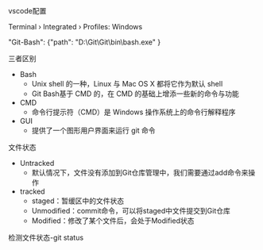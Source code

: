 vscode配置

Terminal › Integrated › Profiles: Windows

"Git-Bash": {"path": "D:\\Git\\Git\\bin\\bash.exe" }



三者区别

* Bash
  * Unix shell 的一种，Linux 与 Mac OS X 都将它作为默认 shell
  * Git Bash基于 CMD 的，在 CMD 的基础上增添一些新的命令与功能
* CMD
  * 命令行提示符（CMD）是 Windows 操作系统上的命令行解释程序
* GUI
  * 提供了一个图形用户界面来运行 git 命令



文件状态

* Untracked
  * 默认情况下，文件没有添加到Git仓库管理中，我们需要通过add命令来操作
* tracked
  * staged：暂缓区中的文件状态
  * Unmodified：commit命令，可以将staged中文件提交到Git仓库
  * Modified：修改了某个文件后，会处于Modified状态



检测文件状态-git status























